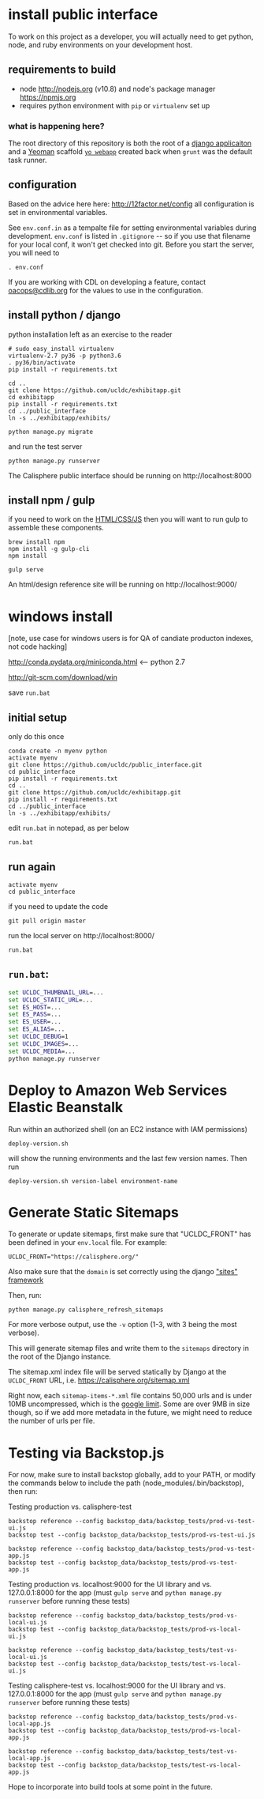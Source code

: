 # install public interface

To work on this project as a developer, you will actually need to
get python, node, and ruby environments on your development host.

## requirements to build

 * node http://nodejs.org (v10.8) and node's package manager https://npmjs.org
 * requires python environment with `pip` or `virtualenv` set up

### what is happening here?

The root directory of this repository is both the root of a [django applicaiton](https://www.djangoproject.com) and a [Yeoman](http://yeoman.io) scaffold [`yo webapp`](https://github.com/yeoman/generator-webapp#readme) created back when `grunt` was the default task runner.

## configuration 

Based on the advice here here: http://12factor.net/config all configuration is set in environmental variables.

See `env.conf.in` as a tempalte file for setting environmental variables during development.  `env.conf` is listed in `.gitignore` -- so if you use that filename for your local conf, it won't get checked into git.  Before you start the server, you will need to
```
. env.conf
```

If you are working with CDL on developing a feature, contact oacops@cdlib.org for the values to use in the configuration.

## install python / django

python installation left as an exercise to the reader

```
# sudo easy_install virtualenv
virtualenv-2.7 py36 -p python3.6
. py36/bin/activate
pip install -r requirements.txt

cd ..
git clone https://github.com/ucldc/exhibitapp.git
cd exhibitapp
pip install -r requirements.txt
cd ../public_interface
ln -s ../exhibitapp/exhibits/

python manage.py migrate
```

and run the test server

```
python manage.py runserver
```

The Calisphere public interface should be running on http://localhost:8000

## install npm / gulp

if you need to work on the [HTML/CSS/JS](https://github.com/ucldc/public_interface/blob/master/app/ReadMe.md) then you will want to run gulp to assemble these components.

```
brew install npm
npm install -g gulp-cli
npm install
```

```
gulp serve
```

An html/design reference site will be running on http://localhost:9000/ 

# windows install

[note, use case for windows users is for QA of candiate producton indexes, not code hacking]

http://conda.pydata.org/miniconda.html  <-- python 2.7

http://git-scm.com/download/win

save `run.bat`

## initial setup
only do this once
```dos
conda create -n myenv python
activate myenv
git clone https://github.com/ucldc/public_interface.git
cd public_interface
pip install -r requirements.txt
cd ..
git clone https://github.com/ucldc/exhibitapp.git
pip install -r requirements.txt
cd ../public_interface
ln -s ../exhibitapp/exhibits/
```
edit `run.bat` in notepad, as per below
```
run.bat
```

## run again

```dos
activate myenv
cd public_interface
```
if you need to update the code

```
git pull origin master
```
run the local server on http://localhost:8000/
```
run.bat
```

## `run.bat`:
```bat
set UCLDC_THUMBNAIL_URL=...
set UCLDC_STATIC_URL=...
set ES_HOST=...
set ES_PASS=...
set ES_USER=...
set ES_ALIAS=...
set UCLDC_DEBUG=1
set UCLDC_IMAGES=...
set UCLDC_MEDIA=...
python manage.py runserver
```

# Deploy to Amazon Web Services Elastic Beanstalk
Run within an authorized shell (on an EC2 instance with IAM permissions)

```
deploy-version.sh
```
will show the running environments and the last few version names.  Then run

```
deploy-version.sh version-label environment-name
```

# Generate Static Sitemaps
To generate or update sitemaps, first make sure that "UCLDC_FRONT" has been defined in your `env.local` file. For example:

```
UCLDC_FRONT="https://calisphere.org/"
```

Also make sure that the `domain` is set correctly using the django ["sites" framework](https://docs.djangoproject.com/en/1.10/ref/contrib/sites/)
 
Then, run:

```
python manage.py calisphere_refresh_sitemaps
```
For more verbose output, use the `-v` option (1-3, with 3 being the most verbose).

This will generate sitemap files and write them to the `sitemaps` directory in the root of the Django instance. 

The sitemap.xml index file will be served statically by Django at the `UCLDC_FRONT` URL, i.e. https://calisphere.org/sitemap.xml

Right now, each `sitemap-items-*.xml` file contains 50,000 urls and is under 10MB uncompressed, which is the [google limit](https://support.google.com/webmasters/answer/183668?hl=en&ref_topic=4581190). Some are over 9MB in size though, so if we add more metadata in the future, we might need to reduce the number of urls per file.

# Testing via Backstop.js

For now, make sure to install backstop globally, add to your PATH, or modify the commands below to include the path (node_modules/.bin/backstop), then run: 

Testing production vs. calisphere-test 
```
backstop reference --config backstop_data/backstop_tests/prod-vs-test-ui.js
backstop test --config backstop_data/backstop_tests/prod-vs-test-ui.js

backstop reference --config backstop_data/backstop_tests/prod-vs-test-app.js
backstop test --config backstop_data/backstop_tests/prod-vs-test-app.js
```

Testing production vs. localhost:9000 for the UI library and vs. 127.0.0.1:8000 for the app
(must `gulp serve` and `python manage.py runserver` before running these tests)
```
backstop reference --config backstop_data/backstop_tests/prod-vs-local-ui.js
backstop test --config backstop_data/backstop_tests/prod-vs-local-ui.js

backstop reference --config backstop_data/backstop_tests/test-vs-local-ui.js
backstop test --config backstop_data/backstop_tests/test-vs-local-ui.js
```

Testing calisphere-test vs. localhost:9000 for the UI library and vs. 127.0.0.1:8000 for the app
(must `gulp serve` and `python manage.py runserver` before running these tests)
```
backstop reference --config backstop_data/backstop_tests/prod-vs-local-app.js
backstop test --config backstop_data/backstop_tests/prod-vs-local-app.js

backstop reference --config backstop_data/backstop_tests/test-vs-local-app.js
backstop test --config backstop_data/backstop_tests/test-vs-local-app.js
```

Hope to incorporate into build tools at some point in the future. 